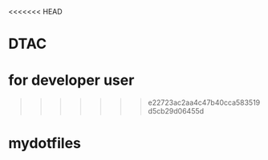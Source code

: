 <<<<<<< HEAD
# DTAC
for developer user
=======
>>>>>>> e22723ac2aa4c47b40cca583519d5cb29d06455d
# mydotfiles
